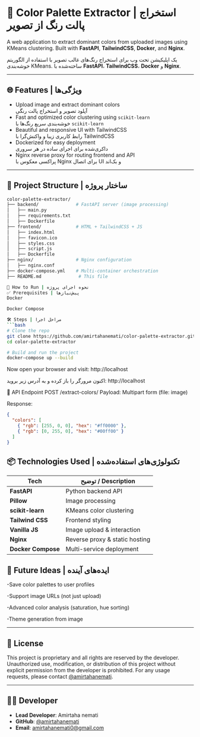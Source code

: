 # 🎨 Color Palette Extractor | استخراج پالت رنگ از تصویر

A web application to extract dominant colors from uploaded images using KMeans clustering. Built with **FastAPI**, **TailwindCSS**, **Docker**, and **Nginx**.

یک اپلیکیشن تحت وب برای استخراج رنگ‌های غالب تصویر با استفاده از الگوریتم خوشه‌بندی KMeans. ساخته‌شده با **FastAPI**، **TailwindCSS**، **Docker** و **Nginx**.

---

## 🌐 Features | ویژگی‌ها

- Upload image and extract dominant colors  
  آپلود تصویر و استخراج پالت رنگی
- Fast and optimized color clustering using `scikit-learn`  
  خوشه‌بندی سریع رنگ‌ها با `scikit-learn`
- Beautiful and responsive UI with TailwindCSS  
  رابط کاربری زیبا و واکنش‌گرا با TailwindCSS
- Dockerized for easy deployment  
  داکری‌شده برای اجرای ساده در هر سروری
- Nginx reverse proxy for routing frontend and API  
  پراکسی معکوس با Nginx برای اتصال UI و بک‌اند

---

## 📁 Project Structure | ساختار پروژه

```bash
color-palette-extractor/
├── backend/              # FastAPI server (image processing)
│   ├── main.py
│   ├── requirements.txt
│   ├── Dockerfile
├── frontend/             # HTML + TailwindCSS + JS
│   ├── index.html
│   ├── favicon.ico
│   ├── styles.css
│   ├── script.js
│   ├── Dockerfile
├── nginx/                # Nginx configuration
│   ├── nginx.conf
├── docker-compose.yml    # Multi-container orchestration
├── README.md              # This file

🚀 How to Run | نحوه اجرای پروژه
✅ Prerequisites | پیش‌نیازها
Docker

Docker Compose

🛠 Steps | مراحل اجرا
```bash
# Clone the repo
git clone https://github.com/amirtahanemati/color-palette-extractor.git
cd color-palette-extractor

# Build and run the project
docker-compose up --build
```

Now open your browser and visit:
http://localhost

اکنون مرورگر را باز کرده و به آدرس زیر بروید:
http://localhost


🧪 API Endpoint
POST /extract-colors/
Payload: Multipart form (file: image)

Response:

```json
{
  "colors": [
    { "rgb": [255, 0, 0], "hex": "#ff0000" },
    { "rgb": [0, 255, 0], "hex": "#00ff00" }
  ]
}
```

## 📦 Technologies Used | تکنولوژی‌های استفاده‌شده

| Tech           | توضیح / Description            |
| -------------- | ------------------------------ |
| **FastAPI**        | Python backend API             |
| **Pillow**         | Image processing               |
| **scikit-learn**   | KMeans color clustering        |
| **Tailwind CSS**   | Frontend styling               |
| **Vanilla JS**     | Image upload & interaction     |
| **Nginx**          | Reverse proxy & static hosting |
| **Docker Compose** | Multi-service deployment       |

## 🧠 Future Ideas | ایده‌های آینده
-Save color palettes to user profiles

-Support image URLs (not just upload)

-Advanced color analysis (saturation, hue sorting)

-Theme generation from image

---
## 📜 License

This project is proprietary and all rights are reserved by the developer. Unauthorized use, modification, or distribution of this project without explicit permission from the developer is prohibited. For any usage requests, please contact [@amirtahanemati](https://github.com/amirtahanemati).

---

## 👨‍💻 Developer

- **Lead Developer**: Amirtaha nemati
- **GitHub**: [@amirtahanemati](https://github.com/amirtahanemati)
- **Email**: amirtahanemati0@gmail.com



